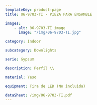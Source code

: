```yaml
---
templateKey: product-page
title: 06-9703-TI - PIEZA PARA ENSAMBLE

images:
    - alt: 06-9703-TI image
      image: "/img/06-9703-TI.jpg"

category: Indoor

subcategory: Downlights

serie: Gypsum

description: Perfil \\

material: Yeso

equipment: Tira de LED (No incluida)

dataSheet: /img/06-9703-TI.pdf
---
```




